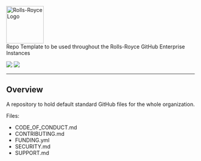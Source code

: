 <p>
    <img alt="Rolls-Royce Logo" width="100" src="https://raw.githubusercontent.com/rropen/MEC/main/src/frontend/public/logo4.png">
    <br>
    Repo Template to be used throughout the Rolls-Royce GitHub Enterprise Instances
</p>

<!-- Place any useful shield.io shields here.  Use the style=flat styling option. -->
<p>
    <a href=""><img src="https://img.shields.io/badge/Rolls--Royce-Software%20Factory-10069f"></a>
    <a href="http://commitizen.github.io/cz-cli/"><img src="https://img.shields.io/badge/commitizen-friendly-brightgreen?style=flat"></a>
</p>

------

## Overview

A repository to hold default standard GitHub files for the whole organization.

Files:

* CODE_OF_CONDUCT.md
* CONTRIBUTING.md
* FUNDING.yml
* SECURITY.md
* SUPPORT.md
